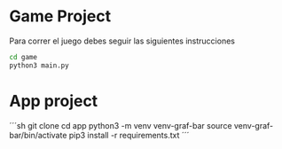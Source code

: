 # Game Project

Para correr el juego debes seguir las siguientes instrucciones

```sh
cd game
python3 main.py
```
# App project

´´´sh
git clone
cd app
python3 -m venv venv-graf-bar
source venv-graf-bar/bin/activate
pip3 install -r requirements.txt
´´´